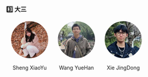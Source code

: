 ### 3️⃣ 大三
<div style="display: flex; flex-wrap: wrap;">  
  <!-- 第一个人 -->  
  <div style="width: 25%; text-align: center;">  
    <img src="./images/7/本科/大三/沈笑宇.jpg" alt="闻智" style="border-radius: 50%; width: 100px; height: 100px;">  
    <p>Sheng XiaoYu</p> 
  </div>  
    
  <!-- 第二个人， -->  
  <div style="width: 25%; text-align: center;">  
    <img src="./images/7/本科/大三/王悦瀚.jpg" alt="曹艺译" style="border-radius: 50%; width: 100px; height: 100px;">  
    <p>Wang YueHan</p>    
  </div>  

  <div style="width: 25%; text-align: center;">  
    <img src="./images/7/本科/大三/谢璟栋.jpg" alt="宋研" style="border-radius: 50%; width: 100px; height: 100px;">  
    <p>Xie JingDong</p>  
  </div>
</div>